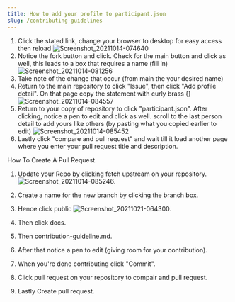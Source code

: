 ```yaml
---
title: How to add your profile to participant.json
slug: /contributing-guidelines
---
```



1. Click the stated link, change your browser to desktop for easy access then reload
![Screenshot_20211014-074640](https://user-images.githubusercontent.com/92284758/138208634-d26b9e2e-c957-431d-83af-b0c118ec7e61.png)
2. Notice the fork button and click. Check for the main button and click as well, this leads to a box that requires a name (fill in)
![Screenshot_20211014-081256](https://user-images.githubusercontent.com/92284758/138210877-a22a7186-060a-4ffd-ab80-74b9b42a6599.png)
3. Take note of the change that occur (from main the your desired name)
4. Return to the main repository to click "Issue", then click "Add profile detail". On that page copy the statement with curly brass {}
![Screenshot_20211014-084557](https://user-images.githubusercontent.com/92284758/138213835-ecdf25d3-c8ac-412b-9c24-7a7335667919.png)
5. Return to your copy of repository to click "participant.json". After clicking, notice a pen to edit and click as well. scroll to the last person detail to add yours like others (by pasting what you copied earlier to edit)
![Screenshot_20211014-085452](https://user-images.githubusercontent.com/92284758/138214725-99e76203-71e2-4104-8386-e72a889bcd2b.png)
6. Lastly click "compare and pull request" and wait till it load another page where you enter your pull request title and description.


How To Create A Pull Request.

1. Update your Repo by clicking fetch upstream on your repository.
![Screenshot_20211014-085246](https://user-images.githubusercontent.com/92284758/138958799-819eafa9-afdd-45f1-ad8f-ef427c5cc859.png).

2. Create a name for the new branch by clicking the branch box.

3. Hence click public
![Screenshot_20211021-064300](https://user-images.githubusercontent.com/92284758/138959128-138b528c-fac9-48c0-a970-4fab8a6448d9.png).

4. Then click docs.


5. Then contribution-guideline.md.

6. After that notice a pen to edit (giving room for your contribution).

7. When you're done contributing click "Commit".

8. Click pull request on your repository to compair and pull request.
9. Lastly Create pull request.

